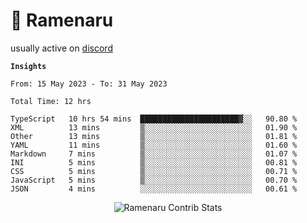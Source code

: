 # 🍜 Ramenaru

usually active on <a href="https://discordapp.com/users/503291004200157185">discord</a> 

**`Insights`**

<!--START_SECTION:waka-->

```text
From: 15 May 2023 - To: 31 May 2023

Total Time: 12 hrs

TypeScript   10 hrs 54 mins  ██████████████████████▓░░   90.80 %
XML          13 mins         ▒░░░░░░░░░░░░░░░░░░░░░░░░   01.90 %
Other        13 mins         ▒░░░░░░░░░░░░░░░░░░░░░░░░   01.81 %
YAML         11 mins         ▒░░░░░░░░░░░░░░░░░░░░░░░░   01.60 %
Markdown     7 mins          ▒░░░░░░░░░░░░░░░░░░░░░░░░   01.07 %
INI          5 mins          ▒░░░░░░░░░░░░░░░░░░░░░░░░   00.81 %
CSS          5 mins          ▒░░░░░░░░░░░░░░░░░░░░░░░░   00.71 %
JavaScript   5 mins          ▒░░░░░░░░░░░░░░░░░░░░░░░░   00.70 %
JSON         4 mins          ░░░░░░░░░░░░░░░░░░░░░░░░░   00.61 %
```

<!--END_SECTION:waka-->

<div style="text-align: center;">
   <img align="center" src="https://github-readme-streak-stats.herokuapp.com/?user=Ramenaru&theme=dark&card_width=520" alt="Ramenaru Contrib Stats" />
</div>



